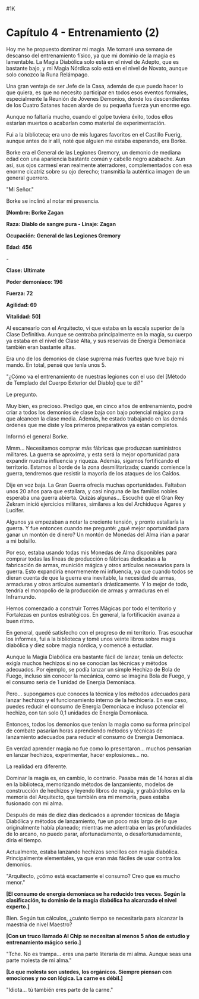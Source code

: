 
#1K 

# Capítulo 4 - Entrenamiento (2)


Hoy me he propuesto dominar mi magia. Me tomaré una semana de descanso del entrenamiento físico, ya que mi dominio de la magia es lamentable. La Magia Diabólica solo está en el nivel de Adepto, que es bastante bajo, y mi Magia Nórdica solo está en el nivel de Novato, aunque solo conozco la Runa Relámpago.

Una gran ventaja de ser Jefe de la Casa, además de que puedo hacer lo que quiera, es que no necesito participar en todos esos eventos formales, especialmente la Reunión de Jóvenes Demonios, donde los descendientes de los Cuatro Satanes hacen alarde de su pequeña fuerza y ​​un enorme ego.

Aunque no faltaría mucho, cuando el golpe tuviera éxito, todos ellos estarían muertos o acabarían como material de experimentación.

Fui a la biblioteca; era uno de mis lugares favoritos en el Castillo Fuerig, aunque antes de ir allí, noté que alguien me estaba esperando, era Borke.

Borke era el General de las Legiones Gremory, un demonio de mediana edad con una apariencia bastante común y cabello negro azabache. Aun así, sus ojos carmesí eran realmente aterradores, complementados con esa enorme cicatriz sobre su ojo derecho; transmitía la auténtica imagen de un general guerrero.

"Mi Señor."

Borke se inclinó al notar mi presencia.

**[Nombre: Borke Zagan**

**Raza: Diablo de sangre pura - Linaje: Zagan**

**Ocupación: General de las Legiones Gremory**

**Edad: 456**

**-**

**Clase: Ultimate**

**Poder demoníaco: 196**

**Fuerza: 72**

**Agilidad: 69**

**Vitalidad: 50]**

Al escanearlo con el Arquitecto, vi que estaba en la escala superior de la Clase Definitiva. Aunque se centraba principalmente en la magia, su cuerpo ya estaba en el nivel de Clase Alta, y sus reservas de Energía Demoníaca también eran bastante altas.

Era uno de los demonios de clase suprema más fuertes que tuve bajo mi mando. En total, pensé que tenía unos 5.

"¿Cómo va el entrenamiento de nuestras legiones con el uso del [Método de Templado del Cuerpo Exterior del Diablo] que te di?"

Le pregunto.

Muy bien, es precioso. Predigo que, en cinco años de entrenamiento, podré criar a todos los demonios de clase baja con bajo potencial mágico para que alcancen la clase media. Además, he estado trabajando en las demás órdenes que me diste y los primeros preparativos ya están completos.

Informó el general Borke.

Mmm... Necesitamos comprar más fábricas que produzcan suministros militares. La guerra se aproxima, y ​​esta será la mejor oportunidad para expandir nuestra influencia y riqueza. Además, sigamos fortificando el territorio. Estamos al borde de la zona desmilitarizada; cuando comience la guerra, tendremos que resistir la mayoría de los ataques de los Caídos.

Dije en voz baja. La Gran Guerra ofrecía muchas oportunidades. Faltaban unos 20 años para que estallara, y casi ninguna de las familias nobles esperaba una guerra abierta. Quizás algunas... Escuché que el Gran Rey Zekram inició ejercicios militares, similares a los del Archiduque Agares y Lucifer.

Algunos ya empezaban a notar la creciente tensión, y pronto estallaría la guerra. Y fue entonces cuando me pregunté: ¿qué mejor oportunidad para ganar un montón de dinero? Un montón de Monedas del Alma irían a parar a mi bolsillo.

Por eso, estaba usando todas mis Monedas de Alma disponibles para comprar todas las líneas de producción o fábricas dedicadas a la fabricación de armas, munición mágica y otros artículos necesarios para la guerra. Esto expandiría enormemente mi influencia, ya que cuando todos se dieran cuenta de que la guerra era inevitable, la necesidad de armas, armaduras y otros artículos aumentaría drásticamente. Y lo mejor de todo, tendría el monopolio de la producción de armas y armaduras en el Inframundo.

Hemos comenzado a construir Torres Mágicas por todo el territorio y Fortalezas en puntos estratégicos. En general, la fortificación avanza a buen ritmo.

En general, quedé satisfecho con el progreso de mi territorio. Tras escuchar los informes, fui a la biblioteca y tomé unos veinte libros sobre magia diabólica y diez sobre magia nórdica, y comencé a estudiar.

Aunque la Magia Diabólica era bastante fácil de lanzar, tenía un defecto: exigía muchos hechizos si no se conocían las técnicas y métodos adecuados. Por ejemplo, se podía lanzar un simple Hechizo de Bola de Fuego, incluso sin conocer la mecánica, como se imagina Bola de Fuego, y el consumo sería de 1 unidad de Energía Demoníaca.

Pero... supongamos que conoces la técnica y los métodos adecuados para lanzar hechizos y el funcionamiento interno de la hechicería. En ese caso, puedes reducir el consumo de Energía Demoníaca e incluso potenciar el hechizo, con tan solo 0,1 unidades de Energía Demoníaca.

Entonces, todos los demonios que tenían la magia como su forma principal de combate pasarían horas aprendiendo métodos y técnicas de lanzamiento adecuados para reducir el consumo de Energía Demoníaca.

En verdad aprender magia no fue como lo presentaron... muchos pensarían en lanzar hechizos, experimentar, hacer explosiones... no.

La realidad era diferente.

Dominar la magia es, en cambio, lo contrario. Pasaba más de 14 horas al día en la biblioteca, memorizando métodos de lanzamiento, modelos de construcción de hechizos y leyendo libros de magia, y grabándolos en la memoria del Arquitecto, que también era mi memoria, pues estaba fusionado con mi alma.

Después de más de diez días dedicados a aprender técnicas de Magia Diabólica y métodos de lanzamiento, fue un poco más largo de lo que originalmente había planeado; mientras me adentraba en las profundidades de lo arcano, no puedo parar, afortunadamente, o desafortunadamente, diría el tiempo.

Actualmente, estaba lanzando hechizos sencillos con magia diabólica. Principalmente elementales, ya que eran más fáciles de usar contra los demonios.

"Arquitecto, ¿cómo está exactamente el consumo? Creo que es mucho menor."

**[El consumo de energía demoníaca se ha reducido tres veces. Según la clasificación, tu dominio de la magia diabólica ha alcanzado el nivel experto.]**

Bien. Según tus cálculos, ¿cuánto tiempo se necesitaría para alcanzar la maestría de nivel Maestro?

**[Con un truco llamado AI Chip se necesitan al menos 5 años de estudio y entrenamiento mágico serio.]**

"Tche. No es trampa... eres una parte literaria de mi alma. Aunque seas una parte molesta de mi alma."

**[Lo que molesta son ustedes, los orgánicos. Siempre piensan con emociones y no con lógica. La carne es débil.]**

"Idiota... tú también eres parte de la carne."